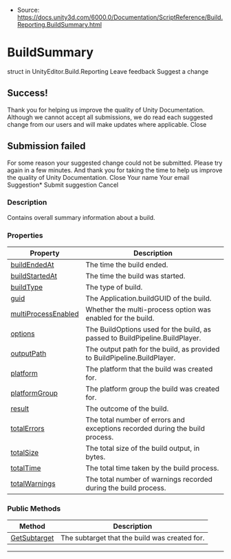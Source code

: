 * Source: https://docs.unity3d.com/6000.0/Documentation/ScriptReference/Build.Reporting.BuildSummary.html

# BuildSummary
struct in UnityEditor.Build.Reporting
Leave feedback
Suggest a change
## Success!
Thank you for helping us improve the quality of Unity Documentation. Although we cannot accept all submissions, we do read each suggested change from our users and will make updates where applicable.
Close
## Submission failed
For some reason your suggested change could not be submitted. Please <a>try again</a> in a few minutes. And thank you for taking the time to help us improve the quality of Unity Documentation.
Close
Your name Your email Suggestion* Submit suggestion
Cancel
### Description
Contains overall summary information about a build.
### Properties
Property | Description  
---|---  
[buildEndedAt](https://docs.unity3d.com/6000.0/Documentation/ScriptReference/Build.Reporting.BuildSummary-buildEndedAt.html) | The time the build ended.  
[buildStartedAt](https://docs.unity3d.com/6000.0/Documentation/ScriptReference/Build.Reporting.BuildSummary-buildStartedAt.html) | The time the build was started.  
[buildType](https://docs.unity3d.com/6000.0/Documentation/ScriptReference/Build.Reporting.BuildSummary-buildType.html) | The type of build.  
[guid](https://docs.unity3d.com/6000.0/Documentation/ScriptReference/Build.Reporting.BuildSummary-guid.html) | The Application.buildGUID of the build.  
[multiProcessEnabled](https://docs.unity3d.com/6000.0/Documentation/ScriptReference/Build.Reporting.BuildSummary-multiProcessEnabled.html) | Whether the multi-process option was enabled for the build.  
[options](https://docs.unity3d.com/6000.0/Documentation/ScriptReference/Build.Reporting.BuildSummary-options.html) | The BuildOptions used for the build, as passed to BuildPipeline.BuildPlayer.  
[outputPath](https://docs.unity3d.com/6000.0/Documentation/ScriptReference/Build.Reporting.BuildSummary-outputPath.html) | The output path for the build, as provided to BuildPipeline.BuildPlayer.  
[platform](https://docs.unity3d.com/6000.0/Documentation/ScriptReference/Build.Reporting.BuildSummary-platform.html) | The platform that the build was created for.  
[platformGroup](https://docs.unity3d.com/6000.0/Documentation/ScriptReference/Build.Reporting.BuildSummary-platformGroup.html) | The platform group the build was created for.  
[result](https://docs.unity3d.com/6000.0/Documentation/ScriptReference/Build.Reporting.BuildSummary-result.html) | The outcome of the build.  
[totalErrors](https://docs.unity3d.com/6000.0/Documentation/ScriptReference/Build.Reporting.BuildSummary-totalErrors.html) | The total number of errors and exceptions recorded during the build process.  
[totalSize](https://docs.unity3d.com/6000.0/Documentation/ScriptReference/Build.Reporting.BuildSummary-totalSize.html) | The total size of the build output, in bytes.  
[totalTime](https://docs.unity3d.com/6000.0/Documentation/ScriptReference/Build.Reporting.BuildSummary-totalTime.html) | The total time taken by the build process.  
[totalWarnings](https://docs.unity3d.com/6000.0/Documentation/ScriptReference/Build.Reporting.BuildSummary-totalWarnings.html) | The total number of warnings recorded during the build process.  
### Public Methods
Method | Description  
---|---  
[GetSubtarget](https://docs.unity3d.com/6000.0/Documentation/ScriptReference/Build.Reporting.BuildSummary.GetSubtarget.html) | The subtarget that the build was created for.  
* * *
